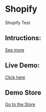 # Shopify
Shopify Test


## Intructions:
[See more](https://drive.google.com/file/d/1GUJrP1TUSpAo8mSPiE1srYuupQ71eRW3/view) 


## Live Demo:
[Click here](https://onclickmidia.net/shopify/)


## Demo Store
[Go to the Store](https://onclick-2.myshopify.com/)
